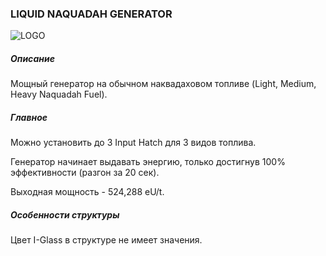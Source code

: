### LIQUID NAQUADAH GENERATOR

![LOGO](https://cdn.discordapp.com/attachments/916393114166525974/939742068505477201/NQ_LIQUID.png)

##### Описание

Мощный генератор на обычном наквадаховом топливе (Light, Medium, Heavy Naquadah Fuel).

##### Главное

Можно установить до 3 Input Hatch для 3 видов топлива. 

Генератор начинает выдавать энергию, только достигнув 100% эффективности (разгон за 20 сек). 

Выходная мощность - 524,288 eU/t.

##### Особенности структуры

Цвет I-Glass в структуре не имеет значения.
